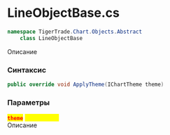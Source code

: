 
# LineObjectBase.cs
```csharp
namespace TigerTrade.Chart.Objects.Abstract  
    class LineObjectBase
```

Описание

### Синтаксис
```csharp
public override void ApplyTheme(IChartTheme theme)
```

### Параметры
<mark style="color:red;">**`theme`**</mark> <mark style="color:yellow;">`IChartTheme`</mark>  
 Описание  
  

                    
                    